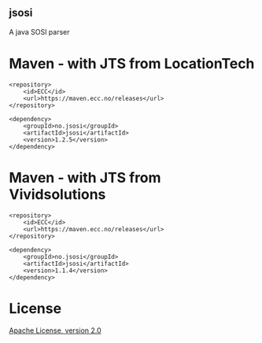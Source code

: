 ## jsosi

A java SOSI parser

# Maven - with JTS from LocationTech

```
<repository>
    <id>ECC</id>
    <url>https://maven.ecc.no/releases</url>
</repository>

<dependency>
    <groupId>no.jsosi</groupId>
    <artifactId>jsosi</artifactId>
    <version>1.2.5</version>
</dependency>
````

# Maven - with JTS from Vividsolutions 

```
<repository>
    <id>ECC</id>
    <url>https://maven.ecc.no/releases</url>
</repository>

<dependency>
    <groupId>no.jsosi</groupId>
    <artifactId>jsosi</artifactId>
    <version>1.1.4</version>
</dependency>
````

# License

[Apache License, version 2.0](http://www.apache.org/licenses/LICENSE-2.0)

